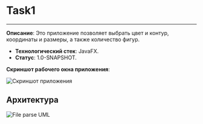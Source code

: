 # Task1
----------------
**Описание**:  Это приложение позволяет выбрать цвет и контур, координаты и размеры, а также количество фигур.
 - **Технологический стек**: JavaFX.
 - **Статус**:  1.0-SNAPSHOT.

**Скриншот рабочего окна приложения**:

![Скриншот приложения](https://github.com/user-attachments/assets/badf095a-9117-4f42-b0a8-9968552f218f)

## Архитектура
![File parse UML](https://github.com/user-attachments/assets/7a3c2ccb-9511-4512-a432-4eaaeca8d6ec)
